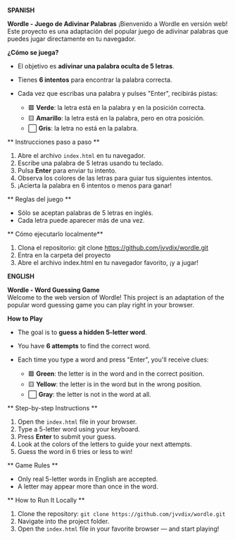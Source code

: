 **SPANISH**

**Wordle - Juego de Adivinar Palabras**
¡Bienvenido a Wordle en versión web! Este proyecto es una adaptación del popular juego de adivinar palabras que puedes jugar directamente en tu navegador.

**¿Cómo se juega?**

- El objetivo es **adivinar una palabra oculta de 5 letras**.
- Tienes **6 intentos** para encontrar la palabra correcta.
- Cada vez que escribas una palabra y pulses "Enter", recibirás pistas:

  - 🟩 **Verde**: la letra está en la palabra y en la posición correcta.
  - 🟨 **Amarillo**: la letra está en la palabra, pero en otra posición.
  - ⬜️ **Gris**: la letra no está en la palabra.


** Instrucciones paso a paso **

1. Abre el archivo `index.html` en tu navegador.
2. Escribe una palabra de 5 letras usando tu teclado.
3. Pulsa **Enter** para enviar tu intento.
4. Observa los colores de las letras para guiar tus siguientes intentos.
5. ¡Acierta la palabra en 6 intentos o menos para ganar!


**  Reglas del juego **

- Sólo se aceptan palabras de 5 letras en inglés.
- Cada letra puede aparecer más de una vez.



** Cómo ejecutarlo localmente**

1. Clona el repositorio:   git clone https://github.com/jvvdix/wordle.git
2. Entra en la carpeta del proyecto
3. Abre el archivo index.html en tu navegador favorito, ¡y a jugar!



**ENGLISH**

**Wordle - Word Guessing Game**  
Welcome to the web version of Wordle! This project is an adaptation of the popular word guessing game you can play right in your browser.



**How to Play**

- The goal is to **guess a hidden 5-letter word**.
- You have **6 attempts** to find the correct word.
- Each time you type a word and press "Enter", you'll receive clues:

  - 🟩 **Green**: the letter is in the word and in the correct position.
  - 🟨 **Yellow**: the letter is in the word but in the wrong position.
  - ⬜️ **Gray**: the letter is not in the word at all.



** Step-by-step Instructions **

1. Open the `index.html` file in your browser.
2. Type a 5-letter word using your keyboard.
3. Press **Enter** to submit your guess.
4. Look at the colors of the letters to guide your next attempts.
5. Guess the word in 6 tries or less to win!



** Game Rules **

- Only real 5-letter words in English are accepted.
- A letter may appear more than once in the word.



** How to Run It Locally **

1. Clone the repository:   `git clone https://github.com/jvvdix/wordle.git`
2. Navigate into the project folder.
3. Open the `index.html` file in your favorite browser — and start playing!
